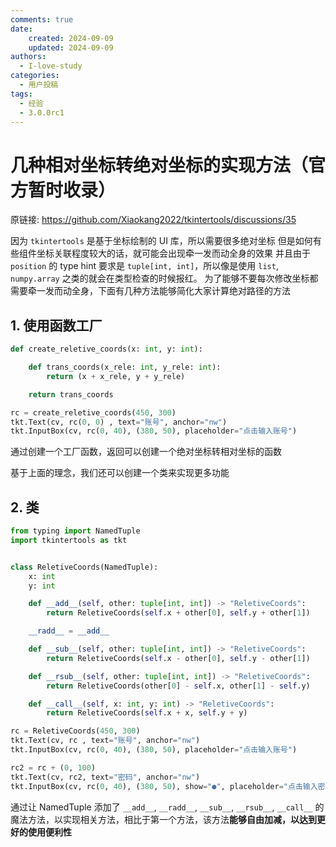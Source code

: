 ```yaml
---
comments: true
date:
    created: 2024-09-09
    updated: 2024-09-09
authors:
  - I-love-study
categories:
  - 用户投稿
tags:
  - 经验
  - 3.0.0rc1
---
```


# 几种相对坐标转绝对坐标的实现方法（官方暂时收录）

原链接: <https://github.com/Xiaokang2022/tkintertools/discussions/35>

因为 `tkintertools` 是基于坐标绘制的 UI 库，所以需要很多绝对坐标
但是如何有些组件坐标关联程度较大的话，就可能会出现牵一发而动全身的效果
并且由于 `position` 的 type hint 要求是 `tuple[int, int]`，所以像是使用 `list`, `numpy.array` 之类的就会在类型检查的时候报红。
为了能够不要每次修改坐标都需要牵一发而动全身，下面有几种方法能够简化大家计算绝对路径的方法

<!-- more -->

## 1. 使用函数工厂

```python
def create_reletive_coords(x: int, y: int):

    def trans_coords(x_rele: int, y_rele: int):
        return (x + x_rele, y + y_rele)

    return trans_coords

rc = create_reletive_coords(450, 300)
tkt.Text(cv, rc(0, 0) , text="账号", anchor="nw")
tkt.InputBox(cv, rc(0, 40), (380, 50), placeholder="点击输入账号")
```

通过创建一个工厂函数，返回可以创建一个绝对坐标转相对坐标的函数

基于上面的理念，我们还可以创建一个类来实现更多功能

## 2. 类

```python
from typing import NamedTuple
import tkintertools as tkt


class ReletiveCoords(NamedTuple):
    x: int
    y: int

    def __add__(self, other: tuple[int, int]) -> "ReletiveCoords":
        return ReletiveCoords(self.x + other[0], self.y + other[1])

    __radd__ = __add__

    def __sub__(self, other: tuple[int, int]) -> "ReletiveCoords":
        return ReletiveCoords(self.x - other[0], self.y - other[1])

    def __rsub__(self, other: tuple[int, int]) -> "ReletiveCoords":
        return ReletiveCoords(other[0] - self.x, other[1] - self.y)

    def __call__(self, x: int, y: int) -> "ReletiveCoords":
        return ReletiveCoords(self.x + x, self.y + y)

rc = ReletiveCoords(450, 300)
tkt.Text(cv, rc , text="账号", anchor="nw")
tkt.InputBox(cv, rc(0, 40), (380, 50), placeholder="点击输入账号")

rc2 = rc + (0, 100)
tkt.Text(cv, rc2, text="密码", anchor="nw")
tkt.InputBox(cv, rc(0, 40), (380, 50), show="●", placeholder="点击输入密码")

```

通过让 NamedTuple 添加了 `__add__`, `__radd__`, `__sub__`, `__rsub__`, `__call__` 的魔法方法，以实现相关方法，相比于第一个方法，该方法**能够自由加减，以达到更好的使用便利性**
